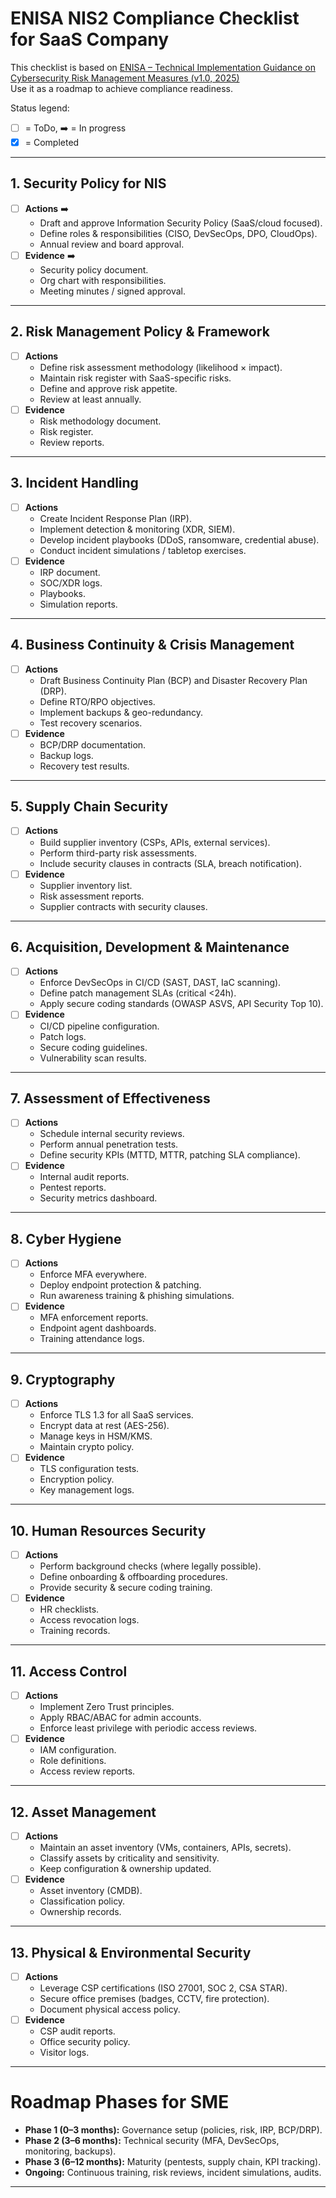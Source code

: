 # ENISA NIS2 Compliance Checklist for SaaS Company

This checklist is based on [ENISA – Technical Implementation Guidance on Cybersecurity Risk Management Measures (v1.0, 2025)](https://www.enisa.europa.eu/sites/default/files/2025-06/ENISA_Technical_implementation_guidance_on_cybersecurity_risk_management_measures_version_1.0.pdf)  
Use it as a roadmap to achieve compliance readiness.  

Status legend:  
- [ ] = ToDo,  ➡️ = In progress
- [x] = Completed   

---

## 1. Security Policy for NIS
- [ ] **Actions** ➡️
  - Draft and approve Information Security Policy (SaaS/cloud focused).
  - Define roles & responsibilities (CISO, DevSecOps, DPO, CloudOps).
  - Annual review and board approval.
- [ ] **Evidence** ➡️
  - Security policy document.
  - Org chart with responsibilities.
  - Meeting minutes / signed approval.

---

## 2. Risk Management Policy & Framework
- [ ] **Actions**
  - Define risk assessment methodology (likelihood × impact).
  - Maintain risk register with SaaS-specific risks.
  - Define and approve risk appetite.
  - Review at least annually.
- [ ] **Evidence**
  - Risk methodology document.
  - Risk register.
  - Review reports.

---

## 3. Incident Handling
- [ ] **Actions**
  - Create Incident Response Plan (IRP).
  - Implement detection & monitoring (XDR, SIEM).
  - Develop incident playbooks (DDoS, ransomware, credential abuse).
  - Conduct incident simulations / tabletop exercises.
- [ ] **Evidence**
  - IRP document.
  - SOC/XDR logs.
  - Playbooks.
  - Simulation reports.

---

## 4. Business Continuity & Crisis Management
- [ ] **Actions**
  - Draft Business Continuity Plan (BCP) and Disaster Recovery Plan (DRP).
  - Define RTO/RPO objectives.
  - Implement backups & geo-redundancy.
  - Test recovery scenarios.
- [ ] **Evidence**
  - BCP/DRP documentation.
  - Backup logs.
  - Recovery test results.

---

## 5. Supply Chain Security
- [ ] **Actions**
  - Build supplier inventory (CSPs, APIs, external services).
  - Perform third-party risk assessments.
  - Include security clauses in contracts (SLA, breach notification).
- [ ] **Evidence**
  - Supplier inventory list.
  - Risk assessment reports.
  - Supplier contracts with security clauses.

---

## 6. Acquisition, Development & Maintenance
- [ ] **Actions**
  - Enforce DevSecOps in CI/CD (SAST, DAST, IaC scanning).
  - Define patch management SLAs (critical <24h).
  - Apply secure coding standards (OWASP ASVS, API Security Top 10).
- [ ] **Evidence**
  - CI/CD pipeline configuration.
  - Patch logs.
  - Secure coding guidelines.
  - Vulnerability scan results.

---

## 7. Assessment of Effectiveness
- [ ] **Actions**
  - Schedule internal security reviews.
  - Perform annual penetration tests.
  - Define security KPIs (MTTD, MTTR, patching SLA compliance).
- [ ] **Evidence**
  - Internal audit reports.
  - Pentest reports.
  - Security metrics dashboard.

---

## 8. Cyber Hygiene
- [ ] **Actions**
  - Enforce MFA everywhere.
  - Deploy endpoint protection & patching.
  - Run awareness training & phishing simulations.
- [ ] **Evidence**
  - MFA enforcement reports.
  - Endpoint agent dashboards.
  - Training attendance logs.

---

## 9. Cryptography
- [ ] **Actions**
  - Enforce TLS 1.3 for all SaaS services.
  - Encrypt data at rest (AES-256).
  - Manage keys in HSM/KMS.
  - Maintain crypto policy.
- [ ] **Evidence**
  - TLS configuration tests.
  - Encryption policy.
  - Key management logs.

---

## 10. Human Resources Security
- [ ] **Actions**
  - Perform background checks (where legally possible).
  - Define onboarding & offboarding procedures.
  - Provide security & secure coding training.
- [ ] **Evidence**
  - HR checklists.
  - Access revocation logs.
  - Training records.

---

## 11. Access Control
- [ ] **Actions**
  - Implement Zero Trust principles.
  - Apply RBAC/ABAC for admin accounts.
  - Enforce least privilege with periodic access reviews.
- [ ] **Evidence**
  - IAM configuration.
  - Role definitions.
  - Access review reports.

---

## 12. Asset Management
- [ ] **Actions**
  - Maintain an asset inventory (VMs, containers, APIs, secrets).
  - Classify assets by criticality and sensitivity.
  - Keep configuration & ownership updated.
- [ ] **Evidence**
  - Asset inventory (CMDB).
  - Classification policy.
  - Ownership records.

---

## 13. Physical & Environmental Security
- [ ] **Actions**
  - Leverage CSP certifications (ISO 27001, SOC 2, CSA STAR).
  - Secure office premises (badges, CCTV, fire protection).
  - Document physical access policy.
- [ ] **Evidence**
  - CSP audit reports.
  - Office security policy.
  - Visitor logs.

---

# Roadmap Phases for SME

- **Phase 1 (0–3 months):** Governance setup (policies, risk, IRP, BCP/DRP).  
- **Phase 2 (3–6 months):** Technical security (MFA, DevSecOps, monitoring, backups).  
- **Phase 3 (6–12 months):** Maturity (pentests, supply chain, KPI tracking).  
- **Ongoing:** Continuous training, risk reviews, incident simulations, audits.

---
